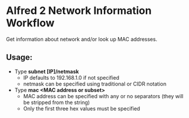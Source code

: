 # Alfred 2 Network Information Workflow

Get information about network and/or look up MAC addresses.

## Usage:

* Type **subnet [IP]/netmask**
  * IP defaults to 192.168.1.0 if not specified
  * netmask can be specified using traditional or CIDR notation
* Type **mac \<MAC address or subset\>**
  * MAC address can be specified with any or no separators (they will be stripped from the string)
  * Only the first three hex values must be specified